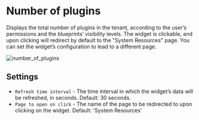 # Number of plugins
Displays the total number of plugins in the tenant, according to the user’s permissions and the blueprints’ visibility levels.
The widget is clickable, and upon clicking will redirect by default to the "System Resources" page. You can set the widget’s configuration to lead to a different page.

![number_of_plugins]( /images/ui/widgets/num_of_plugins.png )


## Settings

* `Refresh time interval` - The time interval in which the widget’s data will be refreshed, in seconds. Default: 30 seconds.
* `Page to open on click` - The name of the page to be redirected to upon clicking on the widget. Default: 'System Resources'

